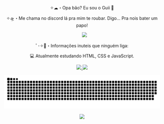  <p align="center" >
✧☁・Opa bão? Eu sou o Guii 🚀 
<p align="center" >
✧🛸・Me chama no discord lá pra mim te roubar. Digo... Pra nois bater um papo!
 ​<p align="center" > 
 ​    <img src="https://discord.c99.nl/widget/theme-4/788443073885110302.png" /> 

</p>

<p align="center" >
ﾟ･✧🌌・Informações inuteis que ninguém liga: 
<p align="center" >
 💻 Atualmente estudando HTML, CSS e JavaScript.
<div>
 <p align="center" >
  <a href="https://github.com/Guilzx">
  <img height="180em" src="https://github-readme-stats.vercel.app/api?username=Guilzx&show_icons=true&theme=dracula&include_all_commits=true&count_private=true"/>
  <img height="180em" align "right" src="https://github-readme-stats.vercel.app/api/top-langs/?username=js&layout=compact&langs_count=7&theme=dracula"/>
    
   
<div> 
<p align="center" > 
<picture>
  <source media="(prefers-color-scheme: dark)" srcset="https://raw.githubusercontent.com/platane/platane/output/github-contribution-grid-snake-dark.svg">
  <source media="(prefers-color-scheme: light)" srcset="https://raw.githubusercontent.com/platane/platane/output/github-contribution-grid-snake.svg">
  <img alt="github contribution grid snake animation" src="https://raw.githubusercontent.com/platane/platane/output/github-contribution-grid-snake.svg">
</picture>
<p align="center" >
  <a href="https://www.instagram.com/guiixzzz_/" target="_blank"><img src="https://img.shields.io/badge/-Instagram-%23E4405F?style=for-the-badge&logo=instagram&logoColor=white" target="_blank"></a>

</div>
  

